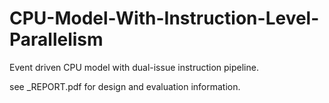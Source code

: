 # CPU-Model-With-Instruction-Level-Parallelism
Event driven CPU model with dual-issue instruction pipeline.

see \_REPORT.pdf for design and evaluation information.
